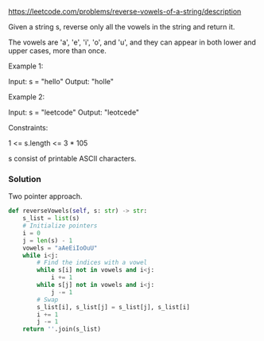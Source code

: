https://leetcode.com/problems/reverse-vowels-of-a-string/description

Given a string s, reverse only all the vowels in the string and return it.

The vowels are 'a', 'e', 'i', 'o', and 'u', and they can appear in both lower and upper cases, more than once.

Example 1:

Input: s = "hello"
Output: "holle"

Example 2:

Input: s = "leetcode"
Output: "leotcede"
 

Constraints:

1 <= s.length <= 3 * 105

s consist of printable ASCII characters.

### Solution

Two pointer approach.

``` python
def reverseVowels(self, s: str) -> str:
    s_list = list(s)
    # Initialize pointers
    i = 0
    j = len(s) - 1
    vowels = "aAeEiIoOuU"
    while i<j:
        # Find the indices with a vowel
        while s[i] not in vowels and i<j:
            i += 1
        while s[j] not in vowels and i<j:
            j -= 1
        # Swap
        s_list[i], s_list[j] = s_list[j], s_list[i]
        i += 1
        j -= 1
    return ''.join(s_list)
```
